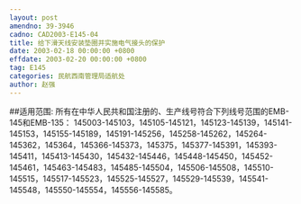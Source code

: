 ```yaml
---
layout: post
amendno: 39-3946
cadno: CAD2003-E145-04
title: 给下滑天线安装垫圈并实施电气接头的保护
date: 2003-02-18 00:00:00 +0800
effdate: 2003-02-20 00:00:00 +0800
tag: E145
categories: 民航西南管理局适航处
author: 赵强
---
```


##适用范围:
所有在中华人民共和国注册的、生产线号符合下列线号范围的EMB-145和EMB-135：
145003-145103，145105-145121，145123-145139，145141-145153，145155-145189，145191-145256，145258-145262，145264-145362，145364，145366-145373，145375，145377-145391，145393-145411，145413-145430，145432-145446，145448-145450，145452-145461，145463-145483，145485-145504，145506-145508，145510-145515，145517-145523，145525-145527，145529-145539，145541-145548，145550-145554，145556-145585。

